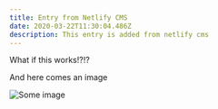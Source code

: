 ```yaml
---
title: Entry from Netlify CMS
date: 2020-03-22T11:30:04.486Z
description: This entry is added from netlify cms
---
```

What if this works!?!?

And here comes an image

![Some image](/images/img_20190415_212431.jpg)